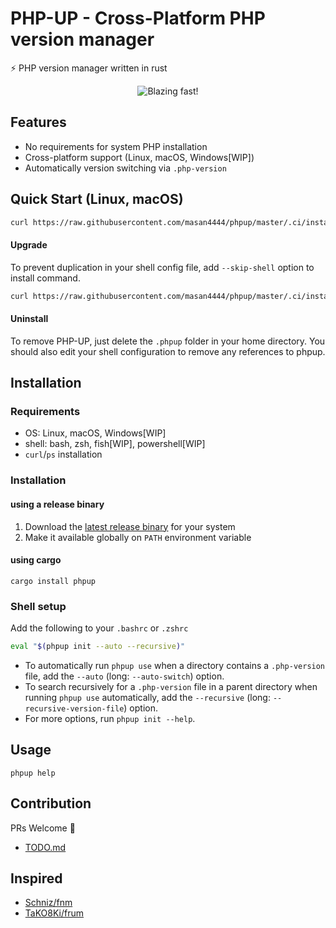 # PHP-UP - Cross-Platform PHP version manager

:zap: PHP version manager written in rust

<div align="center">
  <img src="https://raw.githubusercontent.com/wiki/masan4444/phpup/blob/phpup.gif" alt="Blazing fast!">
</div>

## Features

- No requirements for system PHP installation
- Cross-platform support (Linux, macOS, Windows[WIP])
- Automatically version switching via `.php-version`

## Quick Start (Linux, macOS)

```sh
curl https://raw.githubusercontent.com/masan4444/phpup/master/.ci/install.sh | bash
```

#### Upgrade

To prevent duplication in your shell config file, add `--skip-shell` option to install command.

```sh
curl https://raw.githubusercontent.com/masan4444/phpup/master/.ci/install.sh  | bash -s -- --skip-shell
```

#### Uninstall

To remove PHP-UP, just delete the `.phpup` folder in your home directory.
You should also edit your shell configuration to remove any references to phpup.

## Installation

### Requirements

- OS: Linux, macOS, Windows[WIP]
- shell: bash, zsh, fish[WIP], powershell[WIP]
- `curl`/`ps` installation

### Installation

#### using a release binary

1. Download the [latest release binary](https://github.com/masan4444/phpup/releases) for your system
2. Make it available globally on `PATH` environment variable

#### using cargo

```
cargo install phpup
```

### Shell setup

Add the following to your `.bashrc` or `.zshrc`

```bash
eval "$(phpup init --auto --recursive)"
```

- To automatically run `phpup use` when a directory contains a `.php-version` file, add the `--auto` (long: `--auto-switch`) option.
- To search recursively for a `.php-version` file in a parent directory when running `phpup use` automatically, add the `--recursive` (long: `--recursive-version-file`) option.
- For more options, run `phpup init --help`.

## Usage

```
phpup help
```

## Contribution

PRs Welcome :tada:

- [TODO.md](TODO.md)

## Inspired

- [Schniz/fnm](https://github.com/Schniz/fnm)
- [TaKO8Ki/frum](https://github.com/TaKO8Ki/frum)
